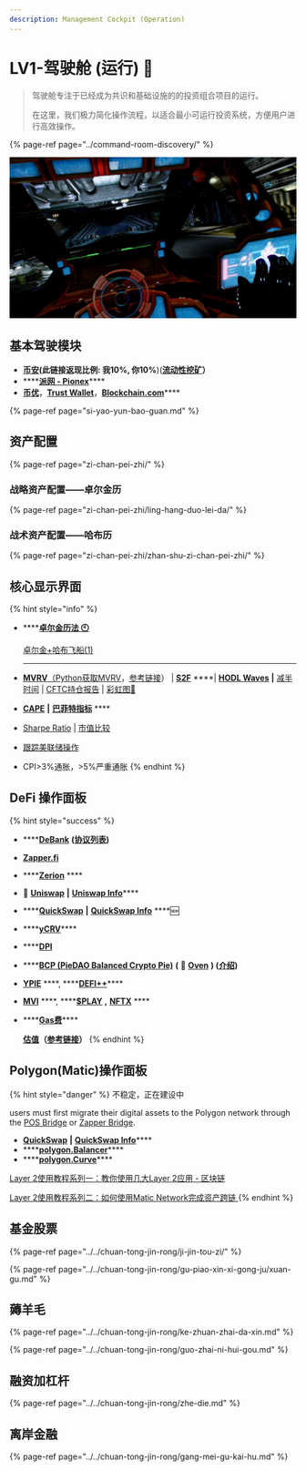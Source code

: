 ```yaml
---
description: Management Cockpit (Operation)
---
```


# LV1-驾驶舱 \(运行\) 🚜

> 驾驶舱专注于已经成为共识和基础设施的的投资组合项目的运行。
>
> 在这里，我们极力简化操作流程，以适合最小可运行投资系统，方便用户进行高效操作。

{% page-ref page="../command-room-discovery/" %}

![&#x9A7E;&#x9A76;&#x8231;&#xFF08;&#x8FD0;&#x884C;&#xFF09;](../../.gitbook/assets/src-http___i-3.yiwan.com_2019_6_25_6ff39329-443c-45c6-b034-9940ee759162.jpg_width-1820-and-height-1024-and-refer-http___i-3.yiwan.jpeg)

## 基本驾驶模块

* [**币安**](https://www.binancezh.co/cn/register?ref=EQ89E7WI)**\(此链接返现比例: 我10%, 你10%**\)\([**流动性挖矿**](https://www.binance.com/zh-CN/swap/liquidity)**）**
* \*\*\*\*[**派网 - Pionex**](https://www.pionex.cc/zh-CN/sign/ref/NxwM4W0S)\*\*\*\*
* [**币优**](https://www.biyou.tech/)，[**Trust Wallet**](https://trustwallet.com/)，[**Blockchain.com**](https://www.blockchain.com/wallet)\*\*\*\*

{% page-ref page="si-yao-yun-bao-guan.md" %}

## 资产配置

{% page-ref page="zi-chan-pei-zhi/" %}

### 战略资产配置——卓尔金历

{% page-ref page="zi-chan-pei-zhi/ling-hang-duo-lei-da/" %}

### 战术资产配置——哈布历

{% page-ref page="zi-chan-pei-zhi/zhan-shu-zi-chan-pei-zhi/" %}

## 核心显示界面

{% hint style="info" %}
* \*\*\*\*[**卓尔金历法 🕙**](https://www.bfm-unity.com/qian-xian/management-cockpit-operation/zi-chan-pei-zhi/ling-hang-duo-lei-da)

  [卓尔金+哈布飞船\(1\)](https://share.weiyun.com/kqakKw4y)  
  ****

* [**MVRV**](https://www.blockchain.com/charts/mvrv)[（](https://www.jianshu.com/p/f6992e6c6ea6)[Python获取MVRV](https://coinmetrics.io/newdata/split/btc_CapMVRVCur.txt)，[参考链接](https://www.jianshu.com/p/f6992e6c6ea6)）  \|  [**S2F**](https://www.qkl123.com/data/s2f/btc)  ****\|  [**HODL Waves**](https://unchained-capital.com/hodlwaves/)  **\|**  [减半时间](https://www.qkl123.com/data/halve/btc)  \|  [CFTC持仓报告](https://www.tradingster.com/cot/futures/fin/133741)  \|  [彩虹图🌈](https://www.blockchaincenter.net/bitcoin-rainbow-chart/)
* [**CAPE**](https://www.gurufocus.cn/indicator/shiller_pe)   **\|**  [**巴菲特指标**](https://www.gurufocus.cn/indicator/buffett-market-valuation) ****
* [Sharpe Ratio](https://charts.woobull.com/bitcoin-risk-adjusted-return/)  \|  [市值比较](https://assetdash.com/?all=true) 
* [跟踪美联储操作](https://robo.datayes.com/v2/landing/monitor_detail?slotId=243342) 
* CPI&gt;3%通胀，&gt;5%严重通胀
{% endhint %}

##  **DeFi 操作面板**

{% hint style="success" %}
* \*\*\*\*[**DeBank**](https://debank.com/swap) **\(**[**协议列表**](https://debank.com/projects)**\)**
* [**Zapper.fi**](https://www.zapper.fi/)
* \*\*\*\*[**Zerion**](https://app.zerion.io/exchange) ****
* **🦄️** [**Uniswap**](https://app.uniswap.org/)  **\|**  [**Uniswap Info**](https://info.uniswap.org/)\*\*\*\*
* \*\*\*\*[**QuickSwap**](https://quickswap.exchange/#/swap)  **\|**  [**QuickSwap Info**](https://info.quickswap.exchange/)  ****🆕
* \*\*\*\*[**yCRV**](https://docs.dfi.money/#/zh-cn/buy-tokens?id=_5-ycrv%e5%85%91%e6%8d%a2)\*\*\*\*
* \*\*\*\*[**DPI**](https://www.indexcoop.com/dpi)
* \*\*\*\*[**BCP \(PieDAO Balanced Crypto Pie\)**](https://pools.piedao.org/#/pie/0xe4f726adc8e89c6a6017f01eada77865db22da14) **\(** 🥧 [**Oven**](https://pools.piedao.org/#/oven) **\) \(**[**介绍**](https://medium.com/piedao/announcing-balanced-crypto-pie-bcp-btc-eth-and-defi-7a2423c5d94e)**\)**
* [**YPIE**](https://pools.piedao.org/#/pie/0x17525e4f4af59fbc29551bc4ece6ab60ed49ce31)  ****,  ****[**DEFI++**](https://pools.piedao.org/#/pie/0x8d1ce361eb68e9e05573443c407d4a3bed23b033)\*\*\*\*
* [**MVI**](https://app.zerion.io/invest/asset/MVI-0x72e364f2abdc788b7e918bc238b21f109cd634d7)  ****,  ****[**$PLAY**](https://app.zerion.io/invest/asset/PLAY-0x33e18a092a93ff21ad04746c7da12e35d34dc7c4)  **,**  [**NFTX**](https://app.zerion.io/invest/asset/NFTX-0x87d73e916d7057945c9bcd8cdd94e42a6f47f776) ****
* \*\*\*\*[**Gas费**](https://gasnow.sparkpool.com/)\*\*\*\*

  
  [**估值**](https://terminal.tokenterminal.com/dashboard/Dapps)**（**[**参考链接**](https://www.chainnews.com/articles/649261412781.htm)**）**
{% endhint %}

## Polygon\(Matic\)操作面板

{% hint style="danger" %}
不稳定，正在建设中

users must first migrate their digital assets to the Polygon network through the [POS Bridge](https://wallet.matic.network/) or [Zapper Bridge](https://zapper.fi/bridge). 

* [**QuickSwap**](https://quickswap.exchange/#/swap)  **\|**  [**QuickSwap Info**](https://info.quickswap.exchange/)\*\*\*\*
* \*\*\*\*[**polygon.Balancer**](https://polygon.balancer.fi/)\*\*\*\*
* \*\*\*\*[**polygon.Curve**](https://polygon.curve.fi/)\*\*\*\*

[Layer 2使用教程系列一：教你使用几大Layer 2应用 - 区块链](https://www.theblockbeats.com/news/21604)

[Layer 2使用教程系列二：如何使用Matic Network完成资产跨链 ](https://www.bishijie.com/shendu/172332.html)
{% endhint %}

## 基金股票

{% page-ref page="../../chuan-tong-jin-rong/ji-jin-tou-zi/" %}

{% page-ref page="../../chuan-tong-jin-rong/gu-piao-xin-xi-gong-ju/xuan-gu.md" %}

## 薅羊毛

{% page-ref page="../../chuan-tong-jin-rong/ke-zhuan-zhai-da-xin.md" %}

{% page-ref page="../../chuan-tong-jin-rong/guo-zhai-ni-hui-gou.md" %}

## 融资加杠杆

{% page-ref page="../../chuan-tong-jin-rong/zhe-die.md" %}

## 离岸金融

{% page-ref page="../../chuan-tong-jin-rong/gang-mei-gu-kai-hu.md" %}

